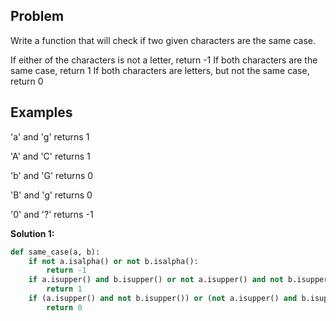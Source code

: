## Problem

Write a function that will check if two given characters are the same case.

If either of the characters is not a letter, return -1
If both characters are the same case, return 1
If both characters are letters, but not the same case, return 0

## Examples

'a' and 'g' returns 1

'A' and 'C' returns 1

'b' and 'G' returns 0

'B' and 'g' returns 0

'0' and '?' returns -1

**Solution 1:**

```python
def same_case(a, b):
    if not a.isalpha() or not b.isalpha():
        return -1
    if a.isupper() and b.isupper() or not a.isupper() and not b.isupper():
        return 1
    if (a.isupper() and not b.isupper()) or (not a.isupper() and b.isupper()):
        return 0
```
